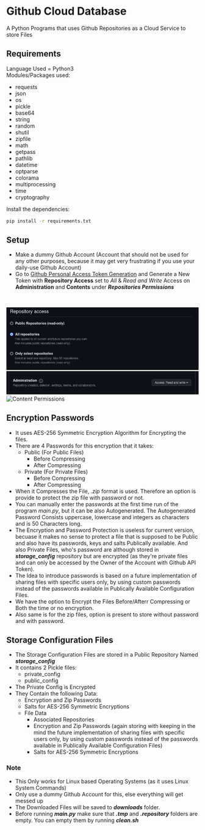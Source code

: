# Github Cloud Database
A Python Programs that uses Github Repositories as a Cloud Service to store Files
## Requirements
Language Used = Python3<br />
Modules/Packages used:
* requests
* json
* os
* pickle
* base64
* string
* random
* shutil
* zipfile
* math
* getpass
* pathlib
* datetime
* optparse
* colorama
* multiprocessing
* time
* cryptography
<!-- -->
Install the dependencies:
```bash
pip install -r requirements.txt
```
## Setup
* Make a dummy Github Account (Account that should not be used for any other purposes, because it may get very frustrating if you use your daily-use Github Account)
* Go to [Github Personal Access Token Generation](https://github.com/settings/personal-access-tokens/new) and Generate a New Token with **Repository Access** set to *All* & *Read and Write* Access on **Administration** and **Contents** under ***Repositories Permissions***
<!-- --><br />
![Repository Access](/assets/images/all_repositories.png)<br />
![Administration Permissions](/assets/images/administrator_read_write.png)<br />
![Content Permissions](/assets/images/content_read_write.png.png)<br />
## Encryption Passwords
* It uses AES-256 Symmetric Encryption Algorithm for Encrypting the files.
* There are 4 Passwords for this encryption that it takes:
    * Public (For Public Files)
        * Before Compressing
        * After Compressing
    * Private (For Private Files)
        * Before Compressing
        * After Compressing
* When it Compresses the File, *.zip* format is used. Therefore an option is provide to protect the zip file with password or not.
* You can manually enter the passwords at the first time run of the program *main.py*, but it can be also Autogenerated. The Autogenerated Password Consists uppercase, lowercase and integers as characters and is 50 Characters long.
* The Encryption and Password Protection is useless for current version, becuase it makes no sense to protect a file that is supposed to be Public and also have its passwords, keys and salts Publically available. And also Private Files, who's password are although stored in ***storage_config*** repository but are encrypted (as they're private files and can only be accessed by the Owner of the Account with Github API Token).
* The Idea to introduce passwords is based on a future implementation of sharing files with specific users only, by using custom passwords instead of the passwords available in Publically Available Configuration Files.
* We have the option to Encrypt the Files Before/Afterr Compressing or Both the time or no encryption.
* Also same is for the zip files, option is present to store without password and with password.
## Storage Configuration Files
* The Storage Configuration Files are stored in a Public Repository Named ***storage_config***<br />
* It contains 2 Pickle files:
    * private_config
    * public_config
* The Private Config is Encrypted
* They Contain the following Data:
    * Encryption and Zip Passwords
    * Salts for AES-256 Symmetric Encryptions
    * File Data
        * Associated Repositories
        * Encryption and Zip Passwords (again storing with keeping in the mind the future implementation of sharing files with specific users only, by using custom passwords instead of the passwords available in Publically Available Configuration Files)
        * Salts for AES-256 Symmetric Encryptions
### Note
* This Only works for Linux based Operating Systems (as it uses Linux System Commands)
* Only use a dummy Github Account for this, else everything will get messed up
* The Downloaded Files will be saved to ***downloads*** folder.
* Before running ***main.py*** make sure that ***.tmp*** and ***.repository*** folders are empty. You can empty them by running ***clean.sh***